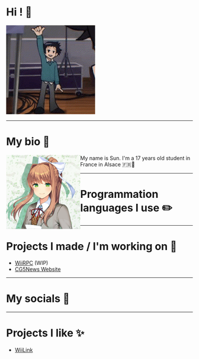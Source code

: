 # Hi ! 👋

![Wallace Wells waving](https://github.com/HappySunnySun/HappySunnysun/blob/main/wallace-wells-wallace.gif)

---

# My bio 💬

<img align='left' src='https://github.com/HappySunnySun/HappySunnysun/blob/main/01288b4c742d16eaa964f4e285aa60f2.png' width='200'/>
My name is Sun. I'm a 17 years old student in France in Alsace 🇫🇷🥨

---

# Programmation languages I use ✏️

---

# Projects I made / I'm working on 📝
- [WiiRPC](https://github.com/HappySunnySun/WiiRPC) (WIP)
- [CG5News Website](https://github.com/HappySunnySun/CG5News)

---

# My socials 📱

---

# Projects I like ✨
- [WiiLink](https://github.com/wiilink24)
